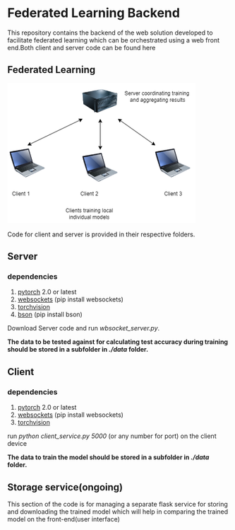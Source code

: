 # Federated Learning Backend

This repository contains the backend of the web solution  developed to facilitate federated learning which can be orchestrated using a web front end.Both client and server code can be found here

## Federated Learning

![architecture diagram](documents/architecture.png)

Code for client and server is provided in their respective folders. 

## Server
### dependencies

1. [pytorch](https://pytorch.org/) 2.0 or latest
2. [websockets](https://websockets.readthedocs.io/en/stable/intro/index.html#installation) (pip install websockets)
3. [torchvision](https://pypi.org/project/torchvision/)
4. [bson](https://pypi.org/project/bson/) (pip install bson)

Download Server code and run *wbsocket_server.py*. 

**The data to be tested against for calculating test accuracy during training should be stored in a subfolder in _./data_ folder.** 

## Client

### dependencies

1. [pytorch](https://pytorch.org/) 2.0 or latest
2. [websockets](https://websockets.readthedocs.io/en/stable/intro/index.html#installation) (pip install websockets)
3. [torchvision](https://pypi.org/project/torchvision/)

run *python client_service.py 5000* (or any number for port) on the client device

**The data to train the model should be stored in a subfolder in _./data_ folder.** 

## Storage service(ongoing)

This section of the code is for managing a separate flask service for storing and downloading the trained model which will help in comparing the trained model on the front-end(user interface) 
 













